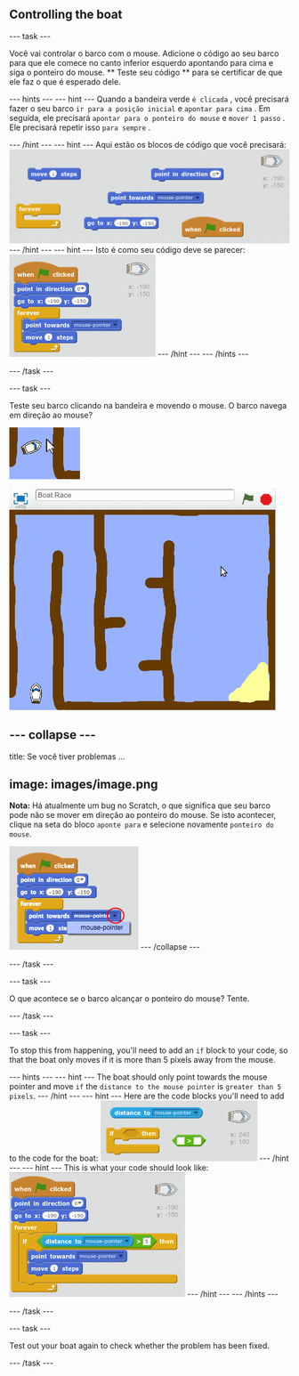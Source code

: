 ## Controlling the boat

\--- task \---

Você vai controlar o barco com o mouse. Adicione o código ao seu barco para que ele comece no canto inferior esquerdo apontando para cima e siga o ponteiro do mouse. ** Teste seu código ** para se certificar de que ele faz o que é esperado dele.

\--- hints \--- \--- hint \--- Quando a bandeira verde ` é clicada ` , você precisará fazer o seu barco ` ir para a posição inicial ` e ` apontar para cima ` . Em seguida, ele precisará `apontar para o ponteiro do mouse` e `mover 1 passo` . Ele precisará repetir isso `para sempre` .

\--- /hint \--- \--- hint \--- Aqui estão os blocos de código que você precisará: ![screenshot](images/boat-move-blocks.png) \--- /hint \--- \--- hint \--- Isto é como seu código deve se parecer: ![screenshot](images/boat-move-code.png) \--- /hint \--- \--- /hints \---

\--- /task \---

\--- task \---

Teste seu barco clicando na bandeira e movendo o mouse. O barco navega em direção ao mouse?

![screenshot](images/boat-mouse.png)

![screenshot](images/boat-pointer-test-anim.gif)

## \--- collapse \---

title: Se você tiver problemas ...

## image: images/image.png

**Nota:** Há atualmente um bug no Scratch, o que significa que seu barco pode não se mover em direção ao ponteiro do mouse. Se isto acontecer, clique na seta do bloco `aponte para` e selecione novamente `ponteiro do mouse`.

![screenshot](images/boat-bug.png) \--- /collapse \---

\--- /task \---

\--- task \---

O que acontece se o barco alcançar o ponteiro do mouse? Tente.

\--- /task \---

\--- task \---

To stop this from happening, you'll need to add an `if` block to your code, so that the boat only moves if it is more than 5 pixels away from the mouse.

\--- hints \--- \--- hint \--- The boat should only point towards the mouse pointer and move `if` the `distance to the mouse pointer` is `greater than 5 pixels`. \--- /hint \--- \--- hint \--- Here are the code blocks you'll need to add to the code for the boat: ![screenshot](images/boat-pointer-blocks.png) \--- /hint \--- \--- hint \--- This is what your code should look like: ![screenshot](images/boat-pointer-code.png) \--- /hint \--- \--- /hints \---

\--- /task \---

\--- task \---

Test out your boat again to check whether the problem has been fixed.

\--- /task \---